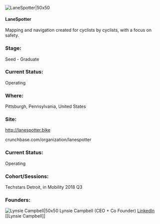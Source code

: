 

![LaneSpotter|50x50](https://apimg.techstars.com/connect/images/image_files/5b31287e34a60d1ba5000011/original/Android_App_Logo.png)

#### LaneSpotter
Mapping and navigation created for cyclists by cyclists, with a focus on safety.

### Stage: 
Seed - Graduate 

### Current Status: 
Operating

### Where:
Pittsburgh, Pennsylvania, United States

### Site:
http://lanespotter.bike



crunchbase.com/organization/lanespotter

### Current Status: 
Operating

### Cohort/Sessions: 
Techstars Detroit, in Mobility 2018 Q3

### Founders: 

![Lynsie Campbell|50x50](https://apimg.techstars.com/connect/images/image_files/5b2f9a2934a60d1b9a000076/original/Screen_Shot_2018-06-24_at_9.18.12_AM.png) Lynsie Campbell (CEO + Co Founder) [LinkedIn](https://linkedin.com/in/lynsiecampbell) [[Lynsie Campbell]]


